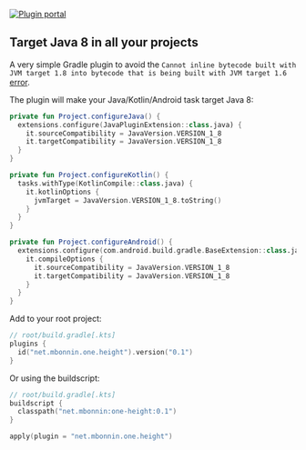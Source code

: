 [![Plugin portal](https://img.shields.io/maven-metadata/v?label=plugin%20portal&metadataUrl=https%3A%2F%2Fplugins.gradle.org%2Fm2%2Fnet%2Fmbonnin%2Fone%2Feight%2Fnet.mbonnin.one.eight.gradle.plugin%2Fmaven-metadata.xml)](https://plugins.gradle.org/plugin/net.mbonnin.one.eight)


## Target Java 8 in all your projects

A very simple Gradle plugin to avoid the `Cannot inline bytecode built with JVM target 1.8 into bytecode that is being built with JVM target 1.6` [error](https://stackoverflow.com/questions/48988778/cannot-inline-bytecode-built-with-jvm-target-1-8-into-bytecode-that-is-being-bui).

The plugin will make your Java/Kotlin/Android task target Java 8:

```kotlin
private fun Project.configureJava() {
  extensions.configure(JavaPluginExtension::class.java) {
    it.sourceCompatibility = JavaVersion.VERSION_1_8
    it.targetCompatibility = JavaVersion.VERSION_1_8
  }
}

private fun Project.configureKotlin() {
  tasks.withType(KotlinCompile::class.java) {
    it.kotlinOptions {
      jvmTarget = JavaVersion.VERSION_1_8.toString()
    }
  }
}

private fun Project.configureAndroid() {
  extensions.configure(com.android.build.gradle.BaseExtension::class.java) {
    it.compileOptions {
      it.sourceCompatibility = JavaVersion.VERSION_1_8
      it.targetCompatibility = JavaVersion.VERSION_1_8
    }
  }
}
```

Add to your root project:

```kotlin
// root/build.gradle[.kts]
plugins {
  id("net.mbonnin.one.height").version("0.1")
}
```

Or using the buildscript:

```kotlin
// root/build.gradle[.kts]
buildscript {
  classpath("net.mbonnin:one-height:0.1")
}

apply(plugin = "net.mbonnin.one.height")
```